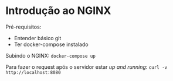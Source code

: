 # Introdução ao NGINX

Pré-requisitos:
* Entender básico git
* Ter docker-compose instalado

Subindo o NGINX: `docker-compose up`

Para fazer o request após o servidor estar *up and running*: `curl -v http://localhost:8080`